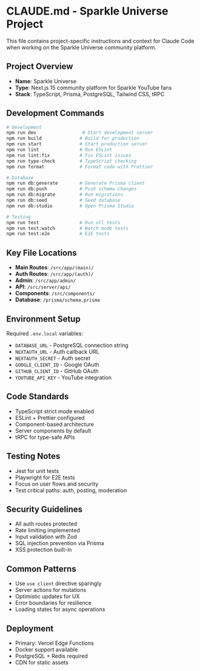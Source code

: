 # CLAUDE.md - Sparkle Universe Project

This file contains project-specific instructions and context for Claude Code when working on the Sparkle Universe community platform.

## Project Overview
- **Name**: Sparkle Universe
- **Type**: Next.js 15 community platform for Sparkle YouTube fans
- **Stack**: TypeScript, Prisma, PostgreSQL, Tailwind CSS, tRPC

## Development Commands
```bash
# Development
npm run dev                 # Start development server
npm run build              # Build for production
npm run start              # Start production server
npm run lint               # Run ESLint
npm run lint:fix           # Fix ESLint issues
npm run type-check         # TypeScript checking
npm run format             # Format code with Prettier

# Database
npm run db:generate        # Generate Prisma client
npm run db:push            # Push schema changes
npm run db:migrate         # Run migrations
npm run db:seed            # Seed database
npm run db:studio          # Open Prisma Studio

# Testing
npm run test               # Run all tests
npm run test:watch         # Watch mode tests
npm run test:e2e           # E2E tests
```

## Key File Locations
- **Main Routes**: `/src/app/(main)/`
- **Auth Routes**: `/src/app/(auth)/`
- **Admin**: `/src/app/admin/`
- **API**: `/src/server/api/`
- **Components**: `/src/components/`
- **Database**: `/prisma/schema.prisma`

## Environment Setup
Required `.env.local` variables:
- `DATABASE_URL` - PostgreSQL connection string
- `NEXTAUTH_URL` - Auth callback URL
- `NEXTAUTH_SECRET` - Auth secret
- `GOOGLE_CLIENT_ID` - Google OAuth
- `GITHUB_CLIENT_ID` - GitHub OAuth
- `YOUTUBE_API_KEY` - YouTube integration

## Code Standards
- TypeScript strict mode enabled
- ESLint + Prettier configured
- Component-based architecture
- Server components by default
- tRPC for type-safe APIs

## Testing Notes
- Jest for unit tests
- Playwright for E2E tests
- Focus on user flows and security
- Test critical paths: auth, posting, moderation

## Security Guidelines
- All auth routes protected
- Rate limiting implemented
- Input validation with Zod
- SQL injection prevention via Prisma
- XSS protection built-in

## Common Patterns
- Use `use client` directive sparingly
- Server actions for mutations
- Optimistic updates for UX
- Error boundaries for resilience
- Loading states for async operations

## Deployment
- Primary: Vercel Edge Functions
- Docker support available
- PostgreSQL + Redis required
- CDN for static assets